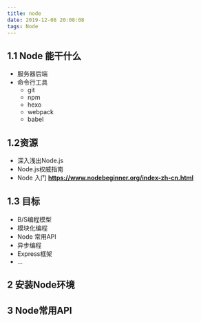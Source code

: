 ```yaml
---
title: node
date: 2019-12-08 20:08:08
tags: Node
---
```


## 1.1 Node 能干什么

+ 服务器后端
+ 命令行工具
  - git
  - npm 
  - hexo
  - webpack
  - babel

## 1.2资源

+ 深入浅出Node.js
+ Node.js权威指南
+ Node 入门 **https://www.nodebeginner.org/index-zh-cn.html**

## 1.3 目标

+ B/S编程模型
+ 模块化编程
+ Node 常用API
+ 异步编程
+ Express框架
+ ...

## 2 安装Node环境

## 3 Node常用API

